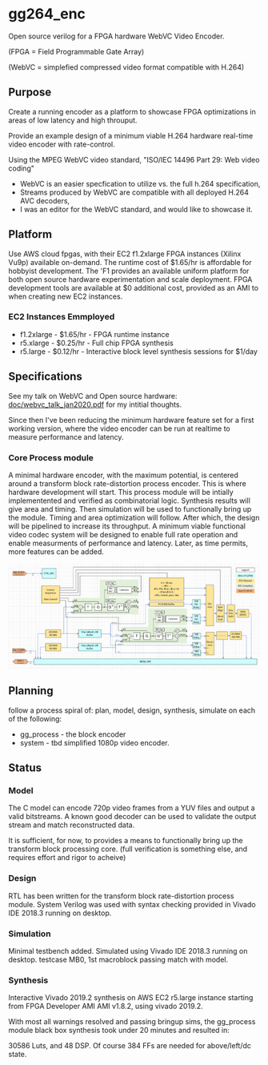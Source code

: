 # gg264_enc
Open source verilog for a FPGA hardware WebVC Video Encoder.

(FPGA = Field Programmable Gate Array)

(WebVC = simplefied compressed video format compatible with H.264)

## Purpose

Create a running encoder as a platform to showcase FPGA optimizations in areas of low latency and high throuput.

Provide an example design of a minimum viable H.264 hardware real-time video encoder with rate-control. 

Using the MPEG WebVC video standard, "ISO/IEC 14496 Part 29: Web video coding"
- WebVC is an easier specfication to utilize vs. the full h.264 specification,
- Streams produced by WebVC are compatible with all deployed H.264 AVC decoders, 
- I was an editor for the WebVC standard, and would like to showcase it.

## Platform
Use AWS cloud fpgas, with their EC2 f1.2xlarge FPGA instances (Xilinx Vu9p) available on-demand. 
The runtime cost of $1.65/hr is affordable for hobbyist development. The 'F1 provides an available uniform platform for both open source hardware experimentation and scale deployment.
FPGA development tools are available at $0 additional cost, provided as an AMI to when creating new EC2 instances.

### EC2 Instances Emmployed
- f1.2xlarge - $1.65/hr - FPGA runtime instance
- r5.xlarge  - $0.25/hr - Full chip FPGA synthesis 
- r5.large   - $0.12/hr - Interactive block level synthesis sessions for $1/day

## Specifications

See my talk on WebVC and Open source hardware: [doc/webvc_talk_jan2020.pdf](doc/webvc_talk_jan2020.pdf)
for my intitial thoughts.

Since then I've been reducing the minimum hardware feature set for a first working version, 
where the video encoder can be run at realtime to measure performance and latency.

### Core Process module
A minimal hardware encoder, with the maximum potential, is centered around a transform block rate-distortion process encoder.
This is where hardware development will start. This process module will be intially implementented and verified as combinatorial logic.
Synthesis results will give area and timing. Then simulation will be used to functionally bring up the module. Timing and area optimization will follow. 
After which, the design will be pipelined to increase its throughput. A minimum viable functional video codec system will be designed to enable full rate operation
and enable measurments of performance and latency. Later, as time permits, more features can be added.

![doc/ggenc_prelim_arch.png](doc/ggenc_prelim_arch.png "Architecture Diagram" )

## Planning
follow a process spiral of: plan, model, design, synthesis, simulate on each of the following:
- gg_process - the block encoder
- system - tbd simplified 1080p video encoder.

## Status

### Model
The C model can encode 720p video frames from a YUV files and output a valid bitstreams.
A known good decoder can be used to validate the output stream and match reconstructed data.
 
It is sufficient, for now, to provides a means to functionally bring up the transform block processing core.
(full verification is something else, and requires effort and rigor to acheive)

### Design
RTL has been written for the transform block rate-distortion process module. 
System Verilog was used with syntax checking provided in Vivado IDE 2018.3 running on desktop.

### Simulation

Minimal testbench added. Simulated using Vivado IDE 2018.3 running on desktop.
testcase MB0, 1st macroblock passing match with model.

### Synthesis
Interactive Vivado 2019.2 synthesis on AWS EC2 r5.large instance starting from FPGA Developer AMI AMI v1.8.2, using vivado 2019.2.

With most all warnings resolved and passing bringup sims, the gg_process module black box synthesis took under 20 minutes and resulted in:

30586 Luts, and 48 DSP. Of course 384 FFs are needed for above/left/dc state.










